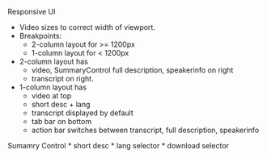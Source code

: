 Responsive UI
  * Video sizes to correct width of viewport.
  * Breakpoints:
      * 2-column layout for >= 1200px
      * 1-column layout for < 1200px
  * 2-column layout has
      * video, SummaryControl  full description, speakerinfo on right
      * transcript on right.
  * 1-column layout has
      * video at top
      * short desc + lang
      * transcript displayed by default
      * tab bar on bottom
      * action bar switches between transcript, full description, speakerinfo

Sumamry Control
    * short desc 
    * lang selector
    * download selector
